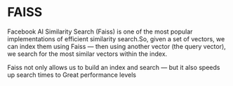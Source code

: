 # FAISS
Facebook AI Similarity Search (Faiss) is one of the most popular implementations of efficient similarity search.So, given a set of vectors, we can index them using Faiss — then using another vector (the query vector), we search for the most similar vectors within the index.

Faiss not only allows us to build an index and search — but it also speeds up search times to Great performance levels